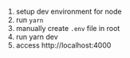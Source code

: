 1. setup dev environment for node
2. run `yarn`
3. manually create `.env` file in root
4. run yarn dev
5. access http://localhost:4000